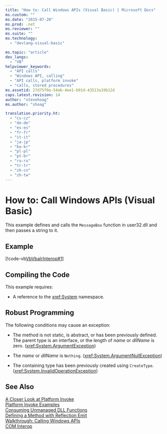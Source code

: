 ```yaml
---
title: "How to: Call Windows APIs (Visual Basic) | Microsoft Docs"
ms.custom: ""
ms.date: "2015-07-20"
ms.prod: .net
ms.reviewer: ""
ms.suite: ""
ms.technology: 
  - "devlang-visual-basic"

ms.topic: "article"
dev_langs: 
  - "VB"
helpviewer_keywords: 
  - "API calls"
  - "Windows API, calling"
  - "API calls, platform invoke"
  - "calls, stored procedures"
ms.assetid: 27d75f0a-54ab-4ee1-b91d-43513a19b12d
caps.latest.revision: 14
author: "stevehoag"
ms.author: "shoag"

translation.priority.ht: 
  - "cs-cz"
  - "de-de"
  - "es-es"
  - "fr-fr"
  - "it-it"
  - "ja-jp"
  - "ko-kr"
  - "pl-pl"
  - "pt-br"
  - "ru-ru"
  - "tr-tr"
  - "zh-cn"
  - "zh-tw"
---
```

# How to: Call Windows APIs (Visual Basic)
This example defines and calls the `MessageBox` function in user32.dll and then passes a string to it.  
  
## Example  
 [!code-vb[VbVbalrInterop#1](../../../visual-basic/programming-guide/com-interop/codesnippet/VisualBasic/how-to-call-windows-apis_1.vb)]  
  
## Compiling the Code  
 This example requires:  
  
-   A reference to the <xref:System> namespace.  
  
## Robust Programming  
 The following conditions may cause an exception:  
  
-   The method is not static, is abstract, or has been previously defined. The parent type is an interface, or the length of *name* or *dllName* is zero. (<xref:System.ArgumentException>)  
  
-   The *name* or *dllName* is `Nothing`. (<xref:System.ArgumentNullException>)  
  
-   The containing type has been previously created using `CreateType`. (<xref:System.InvalidOperationException>)  
  
## See Also  
 [A Closer Look at Platform Invoke](http://msdn.microsoft.com/en-us/ba9dd55b-2eaa-45cd-8afd-75cb8d64d243)   
 [Platform Invoke Examples](http://msdn.microsoft.com/library/15926806-f0b7-487e-93a6-4e9367ec689f)   
 [Consuming Unmanaged DLL Functions](http://msdn.microsoft.com/library/eca7606e-ebfb-4f47-b8d9-289903fdc045)   
 [Defining a Method with Reflection Emit](http://msdn.microsoft.com/en-us/84fd3bf6-628f-41aa-83d9-b990cf926e81)   
 [Walkthrough: Calling Windows APIs](../../../visual-basic/programming-guide/com-interop/walkthrough-calling-windows-apis.md)   
 [COM Interop](../../../visual-basic/programming-guide/com-interop/index.md)